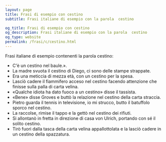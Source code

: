 ```yaml
---
layout: page
title: Frasi di esempio con cestino 
subtitle: Frasi italiane di esempio con la parola  cestino

og_title: Frasi di esempio con cestino 
og_description: Frasi italiane di esempio con la parola  cestino
og_type: website
permalink: /frasi/c/cestino.html
---
```


Frasi italiane di esempio contenenti la parola cestino:


- C'è un cestino nel baule.».
- La madre svuota il cestino di Diego, ci sono delle stampe strappate.
- Era una meticcia di mezza età, con un cestino per la spesa.
- Lasciò cadere il fiammifero acceso nel cestino facendo attenzione che finisse sulla palla di carta velina.
- «Qualche idiota ha dato fuoco a un cestino» disse il tassista.
- «Bene» disse Groves e buttò la relazione nel cestino della carta straccia.
- Pietro guarda il tennis in televisione, io mi strucco, butto il batuffolo sporco nel cestino.
- La raccolse, rimise il tappo e la gettò nel cestino dei rifiuti.
- Si allontanò in fretta in direzione di casa von Ulrich, portando con sé il solito cestino.
- Tirò fuori dalla tasca della carta velina appallottolata e la lasciò cadere in un cestino della spazzatura.
